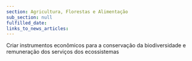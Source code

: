 ```yaml
---
section: Agricultura, Florestas e Alimentação
sub_section: null
fulfilled_date:
links_to_news_articles:
---
```


Criar instrumentos econômicos para a conservação da biodiversidade e remuneração dos serviços dos ecossistemas